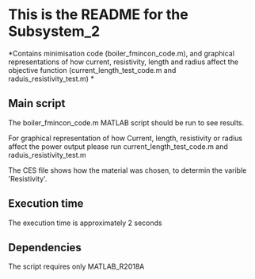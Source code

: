 This is the README for the Subsystem_2
=======

*Contains minimisation code (boiler_fmincon_code.m), and graphical representations of how current, resistivity, length and radius affect the objective function (current_length_test_code.m and raduis_resistivity_test.m) *


Main script 
-------
The boiler_fmincon_code.m MATLAB script should be run to see results.

For graphical representation of how Current, length, resistivity or radius affect the power output please run current_length_test_code.m and raduis_resistivity_test.m

The CES file shows how the material was chosen, to determin the varible 'Resistivity'. 

Execution time
-------
The execution time is approximately 2 seconds

Dependencies
-------
The script requires only MATLAB_R2018A
